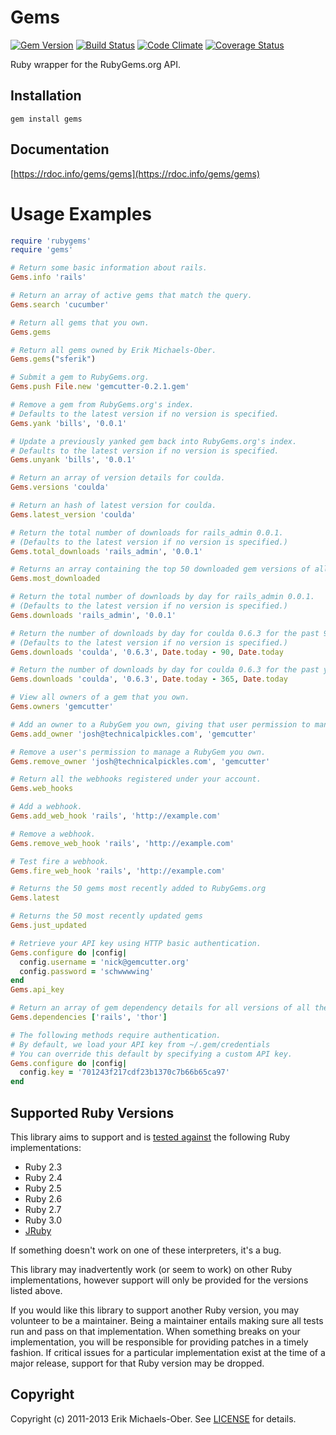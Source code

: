 # Gems

[![Gem Version](http://img.shields.io/gem/v/gems.svg)][gem]
[![Build Status](https://github.com/rubygems/gems/workflows/ubuntu/badge.svg)][gh-actions]
[![Code Climate](https://api.codeclimate.com/v1/badges/45ff982a29d7a000ee84/maintainability)][codeclimate]
[![Coverage Status](http://img.shields.io/coveralls/rubygems/gems.svg)][coveralls]

[gem]: https://rubygems.org/gems/gems
[gh-actions]: https://github.com/rubygems/gems/actions
[codeclimate]: https://codeclimate.com/github/rubygems/gems/maintainability
[coveralls]: https://coveralls.io/r/rubygems/gems

Ruby wrapper for the RubyGems.org API.

## Installation
    gem install gems

## Documentation
[https://rdoc.info/gems/gems](https://rdoc.info/gems/gems)

# Usage Examples

```ruby
require 'rubygems'
require 'gems'

# Return some basic information about rails.
Gems.info 'rails'

# Return an array of active gems that match the query.
Gems.search 'cucumber'

# Return all gems that you own.
Gems.gems

# Return all gems owned by Erik Michaels-Ober.
Gems.gems("sferik")

# Submit a gem to RubyGems.org.
Gems.push File.new 'gemcutter-0.2.1.gem'

# Remove a gem from RubyGems.org's index.
# Defaults to the latest version if no version is specified.
Gems.yank 'bills', '0.0.1'

# Update a previously yanked gem back into RubyGems.org's index.
# Defaults to the latest version if no version is specified.
Gems.unyank 'bills', '0.0.1'

# Return an array of version details for coulda.
Gems.versions 'coulda'

# Return an hash of latest version for coulda.
Gems.latest_version 'coulda'

# Return the total number of downloads for rails_admin 0.0.1.
# (Defaults to the latest version if no version is specified.)
Gems.total_downloads 'rails_admin', '0.0.1'

# Returns an array containing the top 50 downloaded gem versions of all time.
Gems.most_downloaded

# Return the total number of downloads by day for rails_admin 0.0.1.
# (Defaults to the latest version if no version is specified.)
Gems.downloads 'rails_admin', '0.0.1'

# Return the number of downloads by day for coulda 0.6.3 for the past 90 days.
# (Defaults to the latest version if no version is specified.)
Gems.downloads 'coulda', '0.6.3', Date.today - 90, Date.today

# Return the number of downloads by day for coulda 0.6.3 for the past year.
Gems.downloads 'coulda', '0.6.3', Date.today - 365, Date.today

# View all owners of a gem that you own.
Gems.owners 'gemcutter'

# Add an owner to a RubyGem you own, giving that user permission to manage it.
Gems.add_owner 'josh@technicalpickles.com', 'gemcutter'

# Remove a user's permission to manage a RubyGem you own.
Gems.remove_owner 'josh@technicalpickles.com', 'gemcutter'

# Return all the webhooks registered under your account.
Gems.web_hooks

# Add a webhook.
Gems.add_web_hook 'rails', 'http://example.com'

# Remove a webhook.
Gems.remove_web_hook 'rails', 'http://example.com'

# Test fire a webhook.
Gems.fire_web_hook 'rails', 'http://example.com'

# Returns the 50 gems most recently added to RubyGems.org
Gems.latest

# Returns the 50 most recently updated gems
Gems.just_updated

# Retrieve your API key using HTTP basic authentication.
Gems.configure do |config|
  config.username = 'nick@gemcutter.org'
  config.password = 'schwwwwing'
end
Gems.api_key

# Return an array of gem dependency details for all versions of all the given gems.
Gems.dependencies ['rails', 'thor']

# The following methods require authentication.
# By default, we load your API key from ~/.gem/credentials
# You can override this default by specifying a custom API key.
Gems.configure do |config|
  config.key = '701243f217cdf23b1370c7b66b65ca97'
end
```

## Supported Ruby Versions
This library aims to support and is [tested against][gh-actions] the following Ruby
implementations:

* Ruby 2.3
* Ruby 2.4
* Ruby 2.5
* Ruby 2.6
* Ruby 2.7
* Ruby 3.0
* [JRuby][]

[jruby]: https://www.jruby.org/

If something doesn't work on one of these interpreters, it's a bug.

This library may inadvertently work (or seem to work) on other Ruby
implementations, however support will only be provided for the versions listed
above.

If you would like this library to support another Ruby version, you may
volunteer to be a maintainer. Being a maintainer entails making sure all tests
run and pass on that implementation. When something breaks on your
implementation, you will be responsible for providing patches in a timely
fashion. If critical issues for a particular implementation exist at the time
of a major release, support for that Ruby version may be dropped.

## Copyright
Copyright (c) 2011-2013 Erik Michaels-Ober. See [LICENSE][] for details.

[license]: LICENSE.md
